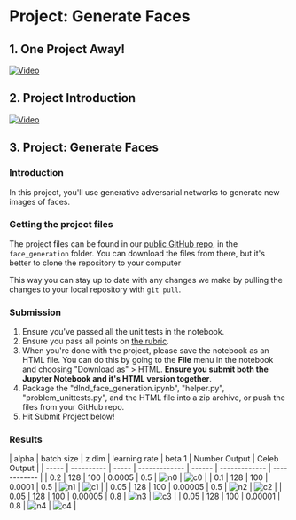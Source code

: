 # Project: Generate Faces

## 1. One Project Away!

[![Video](readme/video1.png)](http://scrier.myqnapcloud.com:8080/share.cgi?ssid=0MZqBkd&ep=&path=%2FDeep.Learning%2F5.Generative-Adversial-Networks%2F3.Project-Generate-Faces%2Freadme&filename=1_-_Last_Project_-_Congrats.mp4&fid=0MZqBkd&open=normal)

## 2. Project Introduction

[![Video](readme/video2.png)](http://scrier.myqnapcloud.com:8080/share.cgi?ssid=0MZqBkd&ep=&path=%2FDeep.Learning%2F5.Generative-Adversial-Networks%2F3.Project-Generate-Faces%2Freadme&filename=2_-_P5_Intro.mp4&fid=0MZqBkd&open=normal)

## 3. Project: Generate Faces

### Introduction

In this project, you'll use generative adversarial networks to generate new images of faces.

### Getting the project files

The project files can be found in our [public GitHub repo](https://github.com/udacity/deep-learning/tree/master/), in the `face_generation` folder. You can download the files 
from there, but it's better to clone the repository to your computer

This way you can stay up to date with any changes we make by pulling the changes to your local repository with `git pull`.

### Submission

 1. Ensure you've passed all the unit tests in the notebook.
 1. Ensure you pass all points on [the rubric](https://review.udacity.com/#!/rubrics/891/view).
 1. When you're done with the project, please save the notebook as an HTML file. You can do this by going to the 
 **File** menu in the notebook and choosing "Download as" > HTML. **Ensure you submit both the Jupyter Notebook and it's 
 HTML version together**.
 1. Package the "dlnd_face_generation.ipynb", "helper.py", "problem_unittests.py", and the HTML file into a zip 
 archive, or push the files from your GitHub repo.
 1. Hit Submit Project below!
 
 ### Results
 
| alpha | batch size | z dim | learning rate | beta 1 | Number Output | Celeb Output |
| ----- | ---------- | ----- | ------------- | ------ | ------------- | ------------ |
| 0.2   | 128        | 100   | 0.0005        | 0.5    | ![n0](readme/number0.png) | ![c0](readme/celeb0.png) |
| 0.1   | 128        | 100   | 0.0001        | 0.5    | ![n1](readme/number1.png) | ![c1](readme/celeb1.png) |
| 0.05  | 128        | 100   | 0.00005       | 0.5    | ![n2](readme/number2.png) | ![c2](readme/celeb2.png) |
| 0.05  | 128        | 100   | 0.00005       | 0.8    | ![n3](readme/number3.png) | ![c3](readme/celeb3.png) |
| 0.05  | 128        | 100   | 0.00001       | 0.8    | ![n4](readme/number4.png) | ![c4](readme/celeb4.png) |
